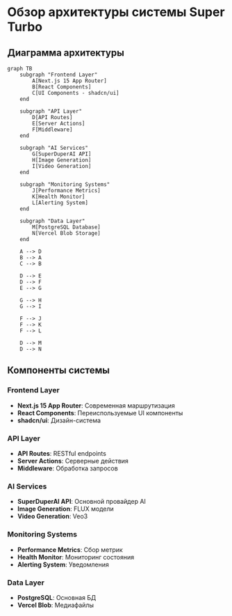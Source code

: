 # Обзор архитектуры системы Super Turbo

## Диаграмма архитектуры

```mermaid
graph TB
    subgraph "Frontend Layer"
        A[Next.js 15 App Router]
        B[React Components]
        C[UI Components - shadcn/ui]
    end

    subgraph "API Layer"
        D[API Routes]
        E[Server Actions]
        F[Middleware]
    end

    subgraph "AI Services"
        G[SuperDuperAI API]
        H[Image Generation]
        I[Video Generation]
    end

    subgraph "Monitoring Systems"
        J[Performance Metrics]
        K[Health Monitor]
        L[Alerting System]
    end

    subgraph "Data Layer"
        M[PostgreSQL Database]
        N[Vercel Blob Storage]
    end

    A --> D
    B --> A
    C --> B

    D --> E
    D --> F
    E --> G

    G --> H
    G --> I

    F --> J
    F --> K
    F --> L

    D --> M
    D --> N
```

## Компоненты системы

### Frontend Layer

- **Next.js 15 App Router**: Современная маршрутизация
- **React Components**: Переиспользуемые UI компоненты
- **shadcn/ui**: Дизайн-система

### API Layer

- **API Routes**: RESTful endpoints
- **Server Actions**: Серверные действия
- **Middleware**: Обработка запросов

### AI Services

- **SuperDuperAI API**: Основной провайдер AI
- **Image Generation**: FLUX модели
- **Video Generation**: Veo3

### Monitoring Systems

- **Performance Metrics**: Сбор метрик
- **Health Monitor**: Мониторинг состояния
- **Alerting System**: Уведомления

### Data Layer

- **PostgreSQL**: Основная БД
- **Vercel Blob**: Медиафайлы
